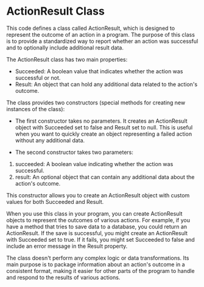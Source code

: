 # ActionResult Class

This code defines a class called ActionResult, which is designed to represent the outcome of an action in a program. The purpose of this class is to provide a standardized way to report whether an action was successful and to optionally include additional result data.

The ActionResult class has two main properties:

- Succeeded: A boolean value that indicates whether the action was successful or not.
- Result: An object that can hold any additional data related to the action's outcome.

The class provides two constructors (special methods for creating new instances of the class):

- The first constructor takes no parameters. It creates an ActionResult object with Succeeded set to false and Result set to null. This is useful when you want to quickly create an object representing a failed action without any additional data.

- The second constructor takes two parameters:

1. succeeded: A boolean value indicating whether the action was successful.
2. result: An optional object that can contain any additional data about the action's outcome.

This constructor allows you to create an ActionResult object with custom values for both Succeeded and Result.

When you use this class in your program, you can create ActionResult objects to represent the outcomes of various actions. For example, if you have a method that tries to save data to a database, you could return an ActionResult. If the save is successful, you might create an ActionResult with Succeeded set to true. If it fails, you might set Succeeded to false and include an error message in the Result property.

The class doesn't perform any complex logic or data transformations. Its main purpose is to package information about an action's outcome in a consistent format, making it easier for other parts of the program to handle and respond to the results of various actions.